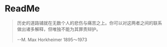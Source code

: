 # ReadMe

> 历史的道路铺就在无数个人的悲伤与痛苦之上。你可以对这两者之间的联系做出诸多解释，但唯独不能为其罪责辩护。
>
> --M. Max Horkheimer 1895～1973

